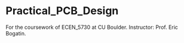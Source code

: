 # Practical_PCB_Design
For the coursework of ECEN_5730 at CU Boulder. Instructor: Prof. Eric Bogatin.
